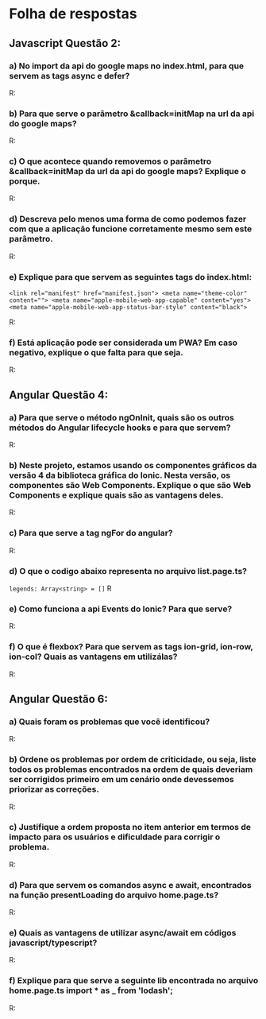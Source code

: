 # Folha de respostas

## Javascript Questão 2:

### a) No import da api do google maps no index.html, para que servem as tags async e defer?
R: 

### b) Para que serve o parâmetro &callback=initMap na url da api do google maps?
R: 

### c) O que acontece quando removemos o parâmetro &callback=initMap da url da api do google maps? Explique o porque.
R: 

### d) Descreva pelo menos uma forma de como podemos fazer com que a aplicação funcione corretamente mesmo sem este parâmetro.
R: 

### e) Explique para que servem as seguintes tags do index.html: 
  `<link rel="manifest" href="manifest.json">
  <meta name="theme-color" content="">
  <meta name="apple-mobile-web-app-capable" content="yes">
  <meta name="apple-mobile-web-app-status-bar-style" content="black">`

R:

### f) Está aplicação pode ser considerada um PWA? Em caso negativo, explique o que falta para que seja.
R:


## Angular Questão 4:

### a) Para que serve o método ngOnInit, quais são os outros métodos do Angular lifecycle hooks e para que servem?
R: 

### b) Neste projeto, estamos usando os componentes gráficos da versão 4 da biblioteca gráfica do Ionic. Nesta versão, os componentes são Web Components. Explique o que são Web Components e explique quais são as vantagens deles.
R: 

### c) Para que serve a tag ngFor do angular?
R:


### d) O que o codigo abaixo representa no arquivo list.page.ts?
`legends: Array<string> = []`
R

### e) Como funciona a api Events do Ionic? Para que serve?
R: 

### f) O que é flexbox? Para que servem as tags ion-grid, ion-row, ion-col? Quais as vantagens em utilizálas?
R: 

## Angular Questão 6:

### a) Quais foram os problemas que você identificou?
R:

### b) Ordene os problemas por ordem de criticidade, ou seja, liste todos os problemas encontrados na ordem de quais deveriam ser corrigidos primeiro em um cenário onde devessemos priorizar as correções.
R:

### c) Justifique a ordem proposta no item anterior em termos de impacto para os usuários e dificuldade para corrigir o problema.
R: 

### d) Para que servem os comandos async e await, encontrados na função presentLoading do arquivo home.page.ts?
R:

### e) Quais as vantagens de utilizar async/await em códigos javascript/typescript?
R:

### f) Explique para que serve a seguinte lib encontrada no arquivo home.page.ts import * as _ from 'lodash';
R:
